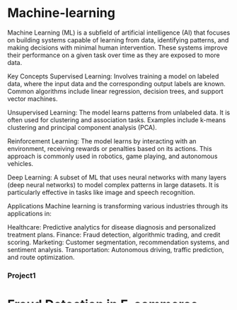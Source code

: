 # Machine-learning
Machine Learning (ML) is a subfield of artificial intelligence (AI) that focuses on building systems capable of learning from data, identifying patterns, and making decisions with minimal human intervention. These systems improve their performance on a given task over time as they are exposed to more data.

Key Concepts
Supervised Learning: Involves training a model on labeled data, where the input data and the corresponding output labels are known. Common algorithms include linear regression, decision trees, and support vector machines.

Unsupervised Learning: The model learns patterns from unlabeled data. It is often used for clustering and association tasks. Examples include k-means clustering and principal component analysis (PCA).

Reinforcement Learning: The model learns by interacting with an environment, receiving rewards or penalties based on its actions. This approach is commonly used in robotics, game playing, and autonomous vehicles.

Deep Learning: A subset of ML that uses neural networks with many layers (deep neural networks) to model complex patterns in large datasets. It is particularly effective in tasks like image and speech recognition.

Applications
Machine learning is transforming various industries through its applications in:

Healthcare: Predictive analytics for disease diagnosis and personalized treatment plans.
Finance: Fraud detection, algorithmic trading, and credit scoring.
Marketing: Customer segmentation, recommendation systems, and sentiment analysis.
Transportation: Autonomous driving, traffic prediction, and route optimization.

### Project1
# Fraud Detection in E-commerce Transactions

## Problem Statement

E-commerce websites often transact huge amounts of money. Whenever a huge amount of money is moved, there is a high risk of users performing fraudulent activities, such as using stolen credit cards or laundering money.

XYZ is an e-commerce site that sells wholesale electronics. You have been contracted to build a model that predicts whether a given transaction is fraudulent or not. You only have information about each user’s first transaction on XYZ's website. If you fail to identify a fraudulent transaction, XYZ loses money equivalent to the price of the fraudulently purchased product. If you incorrectly flag a real transaction as fraudulent, it inconveniences XYZ customers whose valid transactions are flagged—a cost your client values at $8.

## Data Description

Information about the first transaction of each user is provided. The dataset contains the following columns:

- `user_id`: Id of the user. Unique by user.
- `signup_time`: The time when the user created their account (GMT time).
- `purchase_time`: The time when the user bought the item (GMT time).
- `purchase_value`: The cost of the item purchased (USD).
- `device_id`: The device id. Assumed to be unique by device. Two transactions with the same device ID indicate the same physical device was used to buy.
- `source`: User marketing channel: ads, SEO, Direct (i.e., came to the site by directly typing the site address on the browser).
- `browser`: The browser used by the user.
- `sex`: Male/Female.
- `age`: User age.
- `ip_address`: User numeric IP address.
- `class`: The target variable, indicating whether the activity was fraudulent (1) or not (0).
- `country`: Country of the IP address.

## Objective

Build a machine learning model that predicts the probability that the first transaction of a new user on XYZ's website is fraudulent.

## Cost Considerations

- False Negative (Failing to identify a fraudulent transaction): XYZ loses money equivalent to the price of the fraudulently purchased product.
- False Positive (Incorrectly flagging a valid transaction as fraudulent): Inconvenience to XYZ customers, valued at $8 per incorrect flag.

## Project Structure
```
ecommerce-fraud-detection/
│
├── data/
│   ├── raw/
│   │   └── transactions.csv
│   └── processed/
│       └── transactions_processed.csv
│
├── notebooks/
│   ├── 01_data_exploration.ipynb
│   ├── 02_data_preprocessing.ipynb
│   ├── 03_model_training.ipynb
│   └── 04_model_evaluation.ipynb
│
├── src/
│   ├── data_preprocessing.py
│   ├── feature_engineering.py
│   ├── model_training.py
│   └── model_evaluation.py
│
├── tests/
│   ├── test_data_preprocessing.py
│   ├── test_feature_engineering.py
│   ├── test_model_training.py
│   └── test_model_evaluation.py
│
├── .gitignore
├── README.md
└── requirements.txt
```


## Data Processing:
```
import pandas as pd
from sklearn.preprocessing import OneHotEncoder

def load_data(file_path):
    return pd.read_csv(file_path)

def preprocess_data(df):
    # Handle missing values
    df.fillna(method='ffill', inplace=True)
    
    # Convert categorical variables to numerical
    categorical_cols = ['source', 'browser', 'sex', 'country']
    encoder = OneHotEncoder()
    encoded_features = encoder.fit_transform(df[categorical_cols])
    df_encoded = pd.DataFrame(encoded_features.toarray(), columns=encoder.get_feature_names(categorical_cols))
    
    df = df.drop(categorical_cols, axis=1)
    df = pd.concat([df, df_encoded], axis=1)
    
    # Convert signup_time and purchase_time to datetime
    df['signup_time'] = pd.to_datetime(df['signup_time'])
    df['purchase_time'] = pd.to_datetime(df['purchase_time'])
    
    # Feature engineering: time difference between signup and purchase
    df['signup_purchase_diff'] = (df['purchase_time'] - df['signup_time']).dt.total_seconds()
    
    return df

if __name__ == "__main__":
    data = load_data('data/raw/transactions.csv')
    processed_data = preprocess_data(data)
    processed_data.to_csv('data/processed/transactions_processed.csv', index=False)
```
